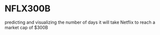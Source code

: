 # NFLX300B
predicting and visualizing the number of days it will take Netflix to reach a market cap of $300B
